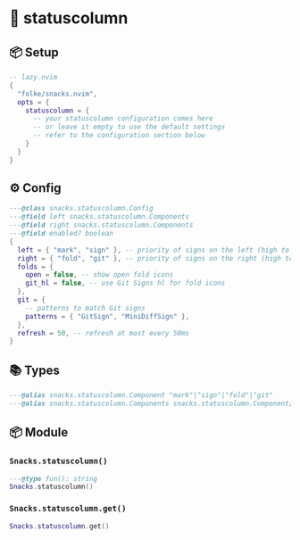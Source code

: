 # 🍿 statuscolumn

<!-- docgen -->

## 📦 Setup

```lua
-- lazy.nvim
{
  "folke/snacks.nvim",
  opts = {
    statuscolumn = {
      -- your statuscolumn configuration comes here
      -- or leave it empty to use the default settings
      -- refer to the configuration section below
    }
  }
}
```

## ⚙️ Config

```lua
---@class snacks.statuscolumn.Config
---@field left snacks.statuscolumn.Components
---@field right snacks.statuscolumn.Components
---@field enabled? boolean
{
  left = { "mark", "sign" }, -- priority of signs on the left (high to low)
  right = { "fold", "git" }, -- priority of signs on the right (high to low)
  folds = {
    open = false, -- show open fold icons
    git_hl = false, -- use Git Signs hl for fold icons
  },
  git = {
    -- patterns to match Git signs
    patterns = { "GitSign", "MiniDiffSign" },
  },
  refresh = 50, -- refresh at most every 50ms
}
```

## 📚 Types

```lua
---@alias snacks.statuscolumn.Component "mark"|"sign"|"fold"|"git"
---@alias snacks.statuscolumn.Components snacks.statuscolumn.Component[]|fun(win:number,buf:number,lnum:number):snacks.statuscolumn.Component[]
```

## 📦 Module

### `Snacks.statuscolumn()`

```lua
---@type fun(): string
Snacks.statuscolumn()
```

### `Snacks.statuscolumn.get()`

```lua
Snacks.statuscolumn.get()
```
